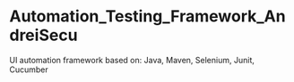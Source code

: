 # Automation_Testing_Framework_AndreiSecu
UI automation framework based on: Java, Maven, Selenium, Junit, Cucumber
